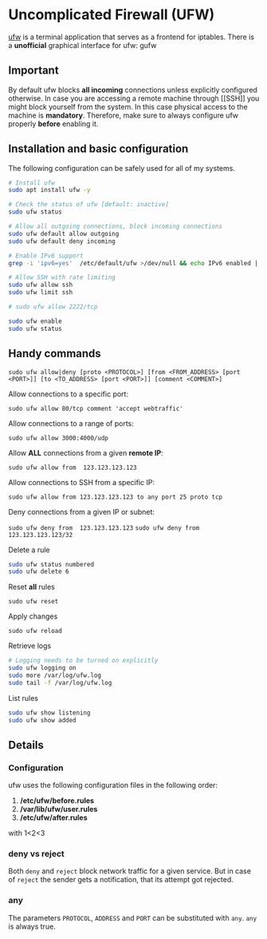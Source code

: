 # Uncomplicated Firewall (UFW)

[ufw](https://launchpad.net/ufw) is a terminal application that serves as a frontend for iptables. There is a **unofficial** graphical interface for ufw: gufw

## Important
By default ufw blocks **all incoming** connections unless explicitly  configured otherwise. In case you are accessing a remote machine through [[SSH]] you might block yourself from the system. In this case physical access to the machine is **mandatory**. Therefore, make sure to always configure ufw properly **before** enabling it.

## Installation and basic configuration

The following configuration can be safely used for all of my systems.

```bash
# Install ufw
sudo apt install ufw -y

# Check the status of ufw [default: inactive]
sudo ufw status

# Allow all outgoing connections, block incoming connections
sudo ufw default allow outgoing
sudo ufw default deny incoming

# Enable IPv6 support
grep -i 'ipv6=yes'  /etc/default/ufw >/dev/null && echo IPv6 enabled || echo IPv6 disabled

# Allow SSH with rate limiting
sudo ufw allow ssh
sudo ufw limit ssh

# sudo ufw allow 2222/tcp

sudo ufw enable
sudo ufw status
```

## Handy commands

`sudo ufw allow|deny [proto <PROTOCOL>] [from <FROM_ADDRESS> [port <PORT>]] [to <TO_ADDRESS> [port <PORT>]] [comment <COMMENT>]`

Allow connections to a specific port:

`sudo ufw allow 80/tcp comment 'accept webtraffic'`

Allow connections to a range of ports:

`sudo ufw allow 3000:4000/udp`

Allow **ALL** connections from a given **remote IP**:

`sudo ufw allow from  123.123.123.123`

Allow connections to SSH from a specific IP:

`sudo ufw allow from 123.123.123.123 to any port 25 proto tcp`

Deny connections from a given IP or subnet:

`sudo ufw deny from  123.123.123.123`
`sudo ufw deny from  123.123.123.123/32`

Delete a rule

```bash
sudo ufw status numbered
sudo ufw delete 6
```

Reset **all** rules

`sudo ufw reset`

Apply changes

`sudo ufw reload`

Retrieve logs

```bash
# Logging needs to be turned on explicitly
sudo ufw logging on
sudo more /var/log/ufw.log
sudo tail -f /var/log/ufw.log
```

List rules

```bash
sudo ufw show listening
sudo ufw show added
```

## Details

### Configuration

ufw uses the following configuration files in the following order:

1.  **/etc/ufw/before.rules**
2.  **/var/lib/ufw/user.rules**
3.  **/etc/ufw/after.rules**

with 1<2<3

### deny vs reject

Both `deny` and `reject` block network traffic for a given service. But in case of `reject` the sender gets a notification, that its attempt got rejected.

### any

The parameters `PROTOCOL`, `ADDRESS` and `PORT` can be substituted with `any`. `any` is always true.